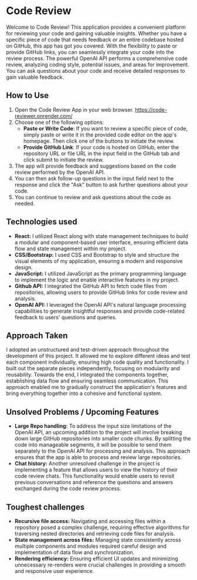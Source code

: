 # Code Review
Welcome to Code Review! This application provides a convenient platform for reviewing your code and gaining valuable insights. Whether you have a specific piece of code that needs feedback or an entire codebase hosted on GitHub, this app has got you covered. With the flexibility to paste or provide GitHub links, you can seamlessly integrate your code into the review process. The powerful OpenAI API performs a comprehensive code review, analyzing coding style, potential issues, and areas for improvement. You can ask questions about your code and receive detailed responses to gain valuable feedback.
## How to Use
1.  Open the Code Review App in your web browser. https://code-reviewer.onrender.com/
2. Choose one of the following options:
    -   **Paste or Write Code**: If you want to review a specific piece of code, simply paste or write it in the provided code editor on the app's homepage. Then click one of the buttons to initiate the review.
    -   **Provide GitHub Link**: If your code is hosted on GitHub, enter the repository URL or file URL in the input field in the GitHub tab and click submit to initiate the review.
3. The app will provide feedback and suggestions based on the code review performed by the OpenAI API.
4. You can then ask follow-up questions in the input field next to the response and click the "Ask" button to ask further questions about your code.
5. You can continue to review and ask questions about the code as needed.

## Technologies used
- **React:** I utilized React along with state management techniques to build a modular and component-based user interface, ensuring efficient data flow and state management within my project.
- **CSS/Bootstrap:** I used CSS and Bootstrap to style and structure the visual elements of my application, ensuring a modern and responsive design.
- **JavaScript:** I utilized JavaScript as the primary programming language to implement the logic and enable interactive features in my project.
- **Github API:** I integrated the GitHub API to fetch code files from repositories, allowing users to provide GitHub links for code review and analysis.
- **OpenAI API:** I leveraged the OpenAI API's natural language processing capabilities to generate insightful responses and provide code-related feedback to users' questions and queries.
## Approach Taken
I adopted an unstructured and test-driven approach throughout the development of this project. It allowed me to explore different ideas and test each component individually, ensuring high code quality and functionality. I built out the separate pieces independently, focusing on modularity and reusability. Towards the end, I integrated the components together, establishing data flow and ensuring seamless communication. This approach enabled me to gradually construct the application's features and bring everything together into a cohesive and functional system.
## Unsolved Problems / Upcoming Features
- **Large Repo handling:** To address the input size limitations of the OpenAI API, an upcoming addition to the project will involve breaking down large GitHub repositories into smaller code chunks. By splitting the code into manageable segments, it will be possible to send them separately to the OpenAI API for processing and analysis. This approach ensures that the app is able to process and review large repositories. 
- **Chat history:** Another unresolved challenge in the project is implementing a feature that allows users to view the history of their code review chats. This functionality would enable users to revisit previous conversations and reference the questions and answers exchanged during the code review process.
## Toughest challenges
- **Recursive file access:** Navigating and accessing files within a repository posed a complex challenge, requiring effective algorithms for traversing nested directories and retrieving code files for analysis.
- **State management across files:** Managing state consistently across multiple components and modules required careful design and implementation of data flow and synchronization.
- **Rendering efficiency:** Ensuring efficient UI updates and minimizing unnecessary re-renders were crucial challenges in providing a smooth and responsive user experience.
